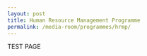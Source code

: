 ```yaml
---
layout: post
title: Human Resource Management Programme
permalink: /media-room/programmes/hrmp/
---
```

TEST PAGE
